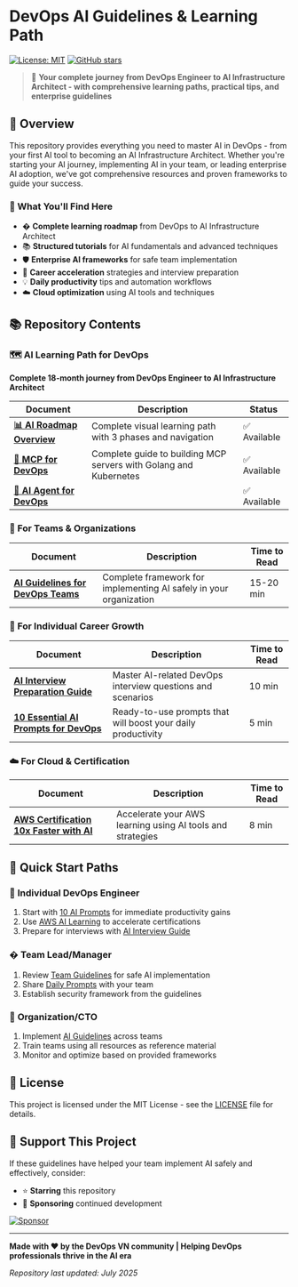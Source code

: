# DevOps AI Guidelines & Learning Path

[![License: MIT](https://img.shields.io/badge/License-MIT-yellow.svg)](https://opensource.org/licenses/MIT)
[![GitHub stars](https://img.shields.io/github/stars/VersusControl/devops-ai-guidelines.svg?style=social&label=Star)](https://github.com/VersusControl/devops-ai-guidelines)

> 🚀 **Your complete journey from DevOps Engineer to AI Infrastructure Architect - with comprehensive learning paths, practical tips, and enterprise guidelines**

## 📖 Overview

This repository provides everything you need to master AI in DevOps - from your first AI tool to becoming an AI Infrastructure Architect. Whether you're starting your AI journey, implementing AI in your team, or leading enterprise AI adoption, we've got comprehensive resources and proven frameworks to guide your success.

### 🎯 What You'll Find Here

- �️ **Complete learning roadmap** from DevOps to AI Infrastructure Architect
- 📚 **Structured tutorials** for AI fundamentals and advanced techniques
- 🛡️ **Enterprise AI frameworks** for safe team implementation
- 🚀 **Career acceleration** strategies and interview preparation
- 💡 **Daily productivity** tips and automation workflows
- ☁️ **Cloud optimization** using AI tools and techniques

## 📚 Repository Contents

### 🗺️ **AI Learning Path for DevOps**

**Complete 18-month journey from DevOps Engineer to AI Infrastructure Architect**

| Document                                                               | Description                                                       | Status       |
| ---------------------------------------------------------------------- | ----------------------------------------------------------------- | ------------ |
| [**📊 AI Roadmap Overview**](./01-ai-roadmap-for-devops/01-roadmap.md) | Complete visual learning path with 3 phases and navigation        | ✅ Available |
| [**🚀 MCP for DevOps**](./02-mcp-for-devops/00-toc.md)                 | Complete guide to building MCP servers with Golang and Kubernetes | ✅ Available |
| [**🚀 AI Agent for DevOps**](./03-ai-agent-for-devops/00-toc.md)                 |  | ✅ Available |

### 🏢 For Teams & Organizations

| Document                                                                          | Description                                                        | Time to Read |
| --------------------------------------------------------------------------------- | ------------------------------------------------------------------ | ------------ |
| [**AI Guidelines for DevOps Teams**](./resources/ai-guidelines-devops-team.md) | Complete framework for implementing AI safely in your organization | 15-20 min    |

### 🚀 For Individual Career Growth

| Document                                                                         | Description                                                  | Time to Read |
| -------------------------------------------------------------------------------- | ------------------------------------------------------------ | ------------ |
| [**AI Interview Preparation Guide**](./resources/ai-mock-interview.md)        | Master AI-related DevOps interview questions and scenarios   | 10 min       |
| [**10 Essential AI Prompts for DevOps**](./resources/10-ai-prompts-devops.md) | Ready-to-use prompts that will boost your daily productivity | 5 min        |

### ☁️ For Cloud & Certification

| Document                                                                                   | Description                                                | Time to Read |
| ------------------------------------------------------------------------------------------ | ---------------------------------------------------------- | ------------ |
| [**AWS Certification 10x Faster with AI**](./resources/aws-certification-10x-faster.md) | Accelerate your AWS learning using AI tools and strategies | 8 min        |

## 🚀 Quick Start Paths

### 👤 **Individual DevOps Engineer**

1. Start with [10 AI Prompts](./resources/10-ai-prompts-devops.md) for immediate productivity gains
2. Use [AWS AI Learning](./resources/aws-certification-10x-faster.md) to accelerate certifications
3. Prepare for interviews with [AI Interview Guide](./resources/ai-mock-interview.md)

### � **Team Lead/Manager**

1. Review [Team Guidelines](./resources/ai-guidelines-devops-team.md) for safe AI implementation
2. Share [Daily Prompts](./resources/10-ai-prompts-devops.md) with your team
3. Establish security framework from the guidelines

### 🏢 **Organization/CTO**

1. Implement [AI Guidelines](./resources/ai-guidelines-devops-team.md) across teams
2. Train teams using all resources as reference material
3. Monitor and optimize based on provided frameworks

## 📝 License

This project is licensed under the MIT License - see the [LICENSE](LICENSE) file for details.

## 💝 Support This Project

If these guidelines have helped your team implement AI safely and effectively, consider:

- ⭐ **Starring** this repository
- 💖 **Sponsoring** continued development

[![Sponsor](https://img.shields.io/badge/Sponsor-❤️-red?style=for-the-badge)](https://github.com/sponsors/hoalongnatsu)

---

**Made with ❤️ by the DevOps VN community | Helping DevOps professionals thrive in the AI era**

*Repository last updated: July 2025*
